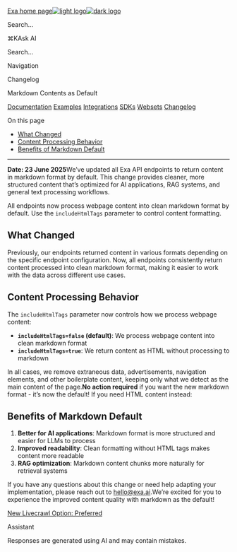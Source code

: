 [Exa home page![light logo](https://mintlify.s3.us-west-1.amazonaws.com/exa-52/logo/light.png)![dark logo](https://mintlify.s3.us-west-1.amazonaws.com/exa-52/logo/dark.png)](https://docs.exa.ai/)

Search...

⌘KAsk AI

Search...

Navigation

Changelog

Markdown Contents as Default

[Documentation](https://docs.exa.ai/reference/getting-started) [Examples](https://docs.exa.ai/examples/exa-mcp) [Integrations](https://docs.exa.ai/integrations/vercel) [SDKs](https://docs.exa.ai/sdks/python-sdk-specification) [Websets](https://docs.exa.ai/websets/overview) [Changelog](https://docs.exa.ai/changelog/markdown-contents-as-default)

On this page

- [What Changed](https://docs.exa.ai/changelog/markdown-contents-as-default#what-changed)
- [Content Processing Behavior](https://docs.exa.ai/changelog/markdown-contents-as-default#content-processing-behavior)
- [Benefits of Markdown Default](https://docs.exa.ai/changelog/markdown-contents-as-default#benefits-of-markdown-default)

* * *

**Date: 23 June 2025**We’ve updated all Exa API endpoints to return content in markdown format by default. This change provides cleaner, more structured content that’s optimized for AI applications, RAG systems, and general text processing workflows.

All endpoints now process webpage content into clean markdown format by default. Use the `includeHtmlTags` parameter to control content formatting.

## [​](https://docs.exa.ai/changelog/markdown-contents-as-default\#what-changed)  What Changed

Previously, our endpoints returned content in various formats depending on the specific endpoint configuration. Now, all endpoints consistently return content processed into clean markdown format, making it easier to work with the data across different use cases.

## [​](https://docs.exa.ai/changelog/markdown-contents-as-default\#content-processing-behavior)  Content Processing Behavior

The `includeHtmlTags` parameter now controls how we process webpage content:

- **`includeHtmlTags=false` (default)**: We process webpage content into clean markdown format
- **`includeHtmlTags=true`**: We return content as HTML without processing to markdown

In all cases, we remove extraneous data, advertisements, navigation elements, and other boilerplate content, keeping only what we detect as the main content of the page.**No action required** if you want the new markdown format - it’s now the default! If you need HTML content instead:

## [​](https://docs.exa.ai/changelog/markdown-contents-as-default\#benefits-of-markdown-default)  Benefits of Markdown Default

1. **Better for AI applications**: Markdown format is more structured and easier for LLMs to process
2. **Improved readability**: Clean formatting without HTML tags makes content more readable
3. **RAG optimization**: Markdown content chunks more naturally for retrieval systems

If you have any questions about this change or need help adapting your implementation, please reach out to [hello@exa.ai](mailto:hello@exa.ai).We’re excited for you to experience the improved content quality with markdown as the default!

[New Livecrawl Option: Preferred](https://docs.exa.ai/changelog/livecrawl-preferred-option)

Assistant

Responses are generated using AI and may contain mistakes.